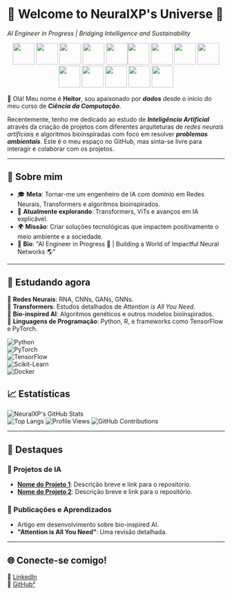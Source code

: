 
# 🌌 Welcome to NeuralXP's Universe 🌌  
*AI Engineer in Progress | Bridging Intelligence and Sustainability*

<p align = "center" >
<img src="https://cdn.jsdelivr.net/gh/devicons/devicon@latest/icons/python/python-original.svg" width="50px" />
<img src="https://cdn.jsdelivr.net/gh/devicons/devicon@latest/icons/jupyter/jupyter-original.svg" width="50px" />
<img src="https://cdn.jsdelivr.net/gh/devicons/devicon@latest/icons/pandas/pandas-original.svg" width="50px" />
<img src="https://cdn.jsdelivr.net/gh/devicons/devicon@latest/icons/matplotlib/matplotlib-original.svg" width="50px" />
<img src="https://cdn.jsdelivr.net/gh/devicons/devicon@latest/icons/streamlit/streamlit-original.svg" width="50px" /><img src="https://cdn.jsdelivr.net/gh/devicons/devicon@latest/icons/docker/docker-original.svg" width="50px" />
<img src="https://cdn.jsdelivr.net/gh/devicons/devicon@latest/icons/apacheairflow/apacheairflow-original.svg" width="50px" />
<img src="https://cdn.jsdelivr.net/gh/devicons/devicon@latest/icons/hadoop/hadoop-original.svg" width="50px" />
<img src="https://cdn.jsdelivr.net/gh/devicons/devicon@latest/icons/apachekafka/apachekafka-original.svg" width="50px" />
<img src="https://cdn.jsdelivr.net/gh/devicons/devicon@latest/icons/apachespark/apachespark-original.svg" width="50px" />
<img src="https://cdn.jsdelivr.net/gh/devicons/devicon@latest/icons/pytorch/pytorch-original.svg" width="50px" />
<img src="https://cdn.jsdelivr.net/gh/devicons/devicon@latest/icons/keras/keras-original.svg" width="50px" />
<img src="https://cdn.jsdelivr.net/gh/devicons/devicon@latest/icons/tensorflow/tensorflow-original.svg" width="50px" />
<img src="https://cdn.jsdelivr.net/gh/devicons/devicon@latest/icons/r/r-original.svg" width="50px" />

</p>   

👋 Olá! Meu nome é **Heitor**, sou apaixonado por ***dados*** desde o início do meu curso de ***Ciência da Computação***.

Recentemente, tenho me dedicado ao estudo de ***Inteligência Artificial*** através da criação de projetos com diferentes arquiteturas de *redes neurais artificiais* e algoritmos bioinspiradas com foco em resolver ***problemas ambientais***. Este é o meu espaço no GitHub, mas sinta-se livre para interagir e colaborar com os projetos.  

---

## 🧠 Sobre mim

- 🎓 **Meta**: Tornar-me um engenheiro de IA com domínio em Redes Neurais, Transformers e algoritmos bioinspirados.  
- 🌱 **Atualmente explorando**: Transformers, ViTs e avanços em IA explicável.  
- 🌍 **Missão**: Criar soluções tecnológicas que impactem positivamente o meio ambiente e a sociedade.  
- 🔗 **Bio**: "AI Engineer in Progress 🌱 | Building a World of Impactful Neural Networks 🌎"

---


## 🚀 Estudando agora

🔹 **Redes Neurais**: RNA, CNNs, GANs, GNNs.  
🔹 **Transformers**: Estudos detalhados de *Attention is All You Need*.  
🔹 **Bio-inspired AI**: Algoritmos genéticos e outros modelos bioinspirados.  
🔹 **Linguagens de Programação**: Python, R, e frameworks como TensorFlow e PyTorch.


  ![Python](https://img.shields.io/badge/-Python-3776AB?logo=python&logoColor=white)  
  ![PyTorch](https://img.shields.io/badge/-PyTorch-EE4C2C?logo=pytorch&logoColor=white)  
  ![TensorFlow](https://img.shields.io/badge/-TensorFlow-FF6F00?logo=tensorflow&logoColor=white)  
  ![Scikit-Learn](https://img.shields.io/badge/-Scikit%20Learn-F7931E?logo=scikit-learn&logoColor=white)  
  ![Docker](https://img.shields.io/badge/-Docker-2496ED?logo=docker&logoColor=white)

## 📈 Estatísticas  
![NeuralXP's GitHub Stats](https://github-readme-stats.vercel.app/api?username=NeuralXP&show_icons=true&theme=dracula)  
![Top Langs](https://github-readme-stats.vercel.app/api/top-langs/?username=NeuralXP&layout=compact&theme=dracula)
![Profile Views](https://komarev.com/ghpvc/?username=NeuralXP&color=red)
![GitHub Contributions](https://img.shields.io/github/contributions/NeuralXP?color=darkred&label=Contribuições)



---

## 🌟 Destaques  
### 🔹 Projetos de IA  
- **[Nome do Projeto 1](#)**: Descrição breve e link para o repositório.  
- **[Nome do Projeto 2](#)**: Descrição breve e link para o repositório.

### 🔹 Publicações e Aprendizados  
- Artigo em desenvolvimento sobre bio-inspired AI.  
- **"Attention is All You Need"**: Uma revisão detalhada.

---

## 🌐 Conecte-se comigo!  
🔗 [LinkedIn](https://www.linkedin.com/in/heitor-exposito-de-sousa/)  
🔗 [GitHub²](https://github.com/HeitorExp)
